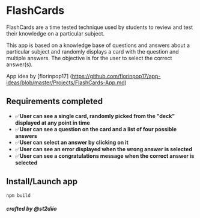 # FlashCards
FlashCards are a time tested technique used by students to review and test their knowledge on a particular subject. 

This app is based on a knowledge base of questions and answers about a particular subject and randomly displays a card with the question and multiple answers. The objective is for the user to select the correct answer(s).

App idea by [florinpop17] (https://github.com/florinpop17/app-ideas/blob/master/Projects/FlashCards-App.md)



## Requirements completed

-   ✅**User can see a single card, randomly picked from the "deck" displayed at any point in time**
-   ✅**User can see a question on the card and a list of four possible answers**
-   ✅**User can select an answer by clicking on it**
-   ✅**User can see an error displayed when the wrong answer is selected**
-   ✅**User can see a congratulations message when the correct answer is selected**


## Install/Launch app

`npm build`

##### *crafted by @st2diio*